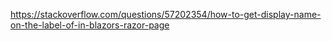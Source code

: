 https://stackoverflow.com/questions/57202354/how-to-get-display-name-on-the-label-of-in-blazors-razor-page
